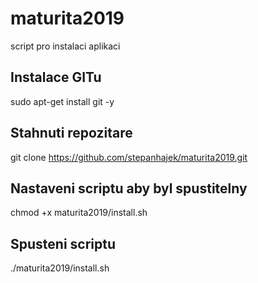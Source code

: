 # maturita2019
script pro instalaci aplikaci

## Instalace GITu
sudo apt-get install git -y

## Stahnuti repozitare
git clone https://github.com/stepanhajek/maturita2019.git

## Nastaveni scriptu aby byl spustitelny
chmod +x maturita2019/install.sh

## Spusteni scriptu
./maturita2019/install.sh